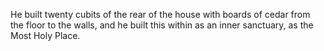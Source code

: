 He built twenty cubits of the rear of the house with boards of cedar from the floor to the walls, and he built this within as an inner sanctuary, as the Most Holy Place.
